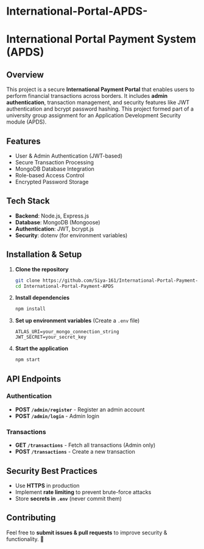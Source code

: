 # International-Portal-APDS-

# International Portal Payment System (APDS)

## **Overview**
This project is a secure **International Payment Portal** that enables users to perform financial transactions across borders. It includes **admin authentication**, transaction management, and security features like JWT authentication and bcrypt password hashing. This project formed part of a university group assignment for an Application Development Security module (APDS).

## **Features**
- User & Admin Authentication (JWT-based)
- Secure Transaction Processing
- MongoDB Database Integration
- Role-based Access Control
- Encrypted Password Storage

## **Tech Stack**
- **Backend**: Node.js, Express.js
- **Database**: MongoDB (Mongoose)
- **Authentication**: JWT, bcrypt.js
- **Security**: dotenv (for environment variables)

## **Installation & Setup**
1. **Clone the repository**
   ```bash
   git clone https://github.com/Siya-161/International-Portal-Payment-APDS.git
   cd International-Portal-Payment-APDS
   ```
2. **Install dependencies**
   ```bash
   npm install
   ```
3. **Set up environment variables** (Create a `.env` file)
   ```env
   ATLAS_URI=your_mongo_connection_string
   JWT_SECRET=your_secret_key
   ```
4. **Start the application**
   ```bash
   npm start
   ```

## **API Endpoints**
### **Authentication**
- **POST `/admin/register`** - Register an admin account
- **POST `/admin/login`** - Admin login

### **Transactions**
- **GET `/transactions`** - Fetch all transactions (Admin only)
- **POST `/transactions`** - Create a new transaction

## **Security Best Practices**
- Use **HTTPS** in production
- Implement **rate limiting** to prevent brute-force attacks
- Store **secrets in `.env`** (never commit them)

## **Contributing**
Feel free to **submit issues & pull requests** to improve security & functionality. 🚀

